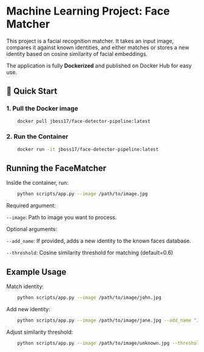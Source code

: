 # Machine Learning Project: Face Matcher
This project is a facial recognition matcher. It takes an input image, compares it against known identities, and either matches or stores a new identity based on cosine similarity of facial embeddings.

The application is fully **Dockerized** and published on Docker Hub for easy use.

## 🚀 Quick Start

### 1. Pull the Docker image

```bash
    docker pull jboss17/face-detector-pipeline:latest
```
### 2. Run the Container

```bash
    docker run -it jboss17/face-detector-pipeline:latest
```
## Running the FaceMatcher

Inside the container, run: 
```bash
    python scripts/app.py --image /path/to/image.jpg
```
Required argument:

`--image`: Path to image you want to process.

Optional arguments:

`--add_name`: If provided, adds a new identity to the known faces database.

`--threshold`: Cosine similarity threshold for matching (default=0.6)

## Example Usage

Match identity: 

```bash
    python scripts/app.py --image /path/to/image/john.jpg
```

Add new identity: 

```bash
    python scripts/app.py --image /path/to/image/jane.jpg --add_name "Jane Doe"
```

Adjust similarity threshold: 
```bash
    python scripts/app.py --image /path/to/image/unknown.jpg --threshold 0.5
```